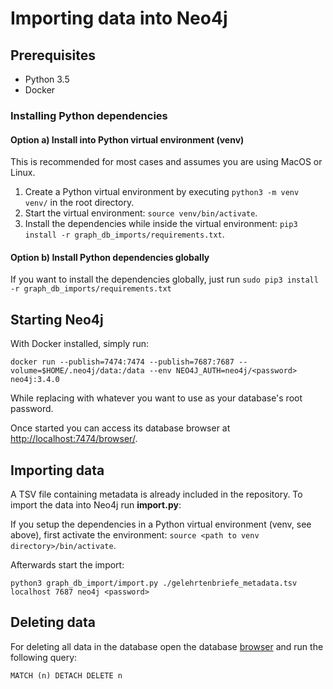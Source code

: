 # Importing data into Neo4j

## Prerequisites

* Python 3.5
* Docker

### Installing Python dependencies

#### Option a) Install into Python virtual environment (venv)

This is recommended for most cases and assumes you are using MacOS or Linux.

1) Create a Python virtual environment by executing `python3 -m venv venv/` in the root directory.
2) Start the virtual environment: `source venv/bin/activate`.
3) Install the dependencies while inside the virtual environment: `pip3 install -r graph_db_imports/requirements.txt`.

#### Option b) Install Python dependencies globally

If you want to install the dependencies globally, just run `sudo pip3 install -r graph_db_imports/requirements.txt`

## Starting Neo4j

With Docker installed, simply run:
```
docker run --publish=7474:7474 --publish=7687:7687 --volume=$HOME/.neo4j/data:/data --env NEO4J_AUTH=neo4j/<password> neo4j:3.4.0
```
While replacing <password> with whatever you want to use as your database's root password. 

Once started you can access its database browser at 
[http://localhost:7474/browser/](http://localhost:7474/browser/).

## Importing data

A TSV file containing metadata is already included in the repository. To import the data into Neo4j run 
__import.py__:

If you setup the dependencies in a Python virtual environment (venv, see above), first activate the environment: 
`source <path to venv directory>/bin/activate`. 

Afterwards start the import:

```
python3 graph_db_import/import.py ./gelehrtenbriefe_metadata.tsv localhost 7687 neo4j <password>
```

## Deleting data

For deleting all data in the database open the database [browser](http://localhost:7474/browser/) and run the following 
query:
 
```
MATCH (n) DETACH DELETE n
```